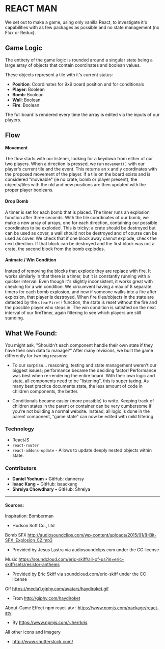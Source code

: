 
# REACT MAN

We set out to make a game, using only vanilla React, to investigate it's capabilities with as few packages as possible and no state management (no Flux or Redux).


## Game Logic

The entirety of the game logic is rounded around a singular state being a large array of objects that contain coordinates and boolean values.

These objects represent a tile with it's current status:
 - **Position**: Coordinates for 9x9 board position and for conditionals
 - **Player**: Boolean
 - **Bomb**: Boolean
 - **Wall**: Boolean
 - **Fire**: Boolean

 The full board is rendered every time the array is edited via the inputs of our players.

## Flow

#### Movement
The flow starts with our listener, looking for a keydown from either of our two players. When a direction is pressed, we run `movement()` with our player's current tile and the event. This returns an x and y coordinates with the proposed movement of the player. If a tile on the board exists and is considered "moveable" (ie no crate, bomb or player present), the objects/tiles with the old and new positions are then updated with the proper player booleans.

#### Drop Bomb
A timer is set for each bomb that is placed. The timer runs an explosion function after three seconds. With the tile coordinates of our bomb, we make a new array of arrays, one for each direction, containing our possible coordinates to be exploded. This is tricky: a crate should be destroyed but can be used as cover, a wall should not be destroyed and of course can be used as cover. We check that if one block away cannot explode, check the next direction. If that block can be destroyed and the first block was not a crate, the second block from the bomb explodes.


#### Animate / Win Condition

 Instead of removing the blocks that explode they are replace with fire. It works similarly in that there is a timer, but it is constantly running with a quicker interval. Even though it's slightly inconsistent, it works great with checking for a win condition. We circumvent having a max of 8 separate timers for each bomb explosion, and now if someone walks into a fire after explosion, that player is destroyed. When fire tiles/objects in the state are detected by the `clearFire()` function, the state is reset without the fire and the possible player who steps in. The win condition is satisfied on the next interval of our fireTimer, again filtering to see which players are still standing.

## What We Found:

You might ask, "Shouldn't each component handle their own state if they have their own data to manage?" After many revisions, we built the game differently for two big reasons:
- To our surprise... reasoning, testing and state management weren't our biggest issues; performance became the deciding factor! Performance was best when re-rendering the entire board. With their own logic and state, all components need to be "listening", this is super taxing. As many best practice documents state, the less amount of code in children components, the better.

- Conditionals became easier (more possible) to write. Keeping track of children states in the parent or container can be very cumbersome if you're not building a normal website. Instead, all logic is done in the parent component, "game state" can now be edited with mild filtering.


### Technology

- ReactJS
- `react-router`
- `react-addons-update` - Allows to update deeply nested objects within state.

### Contributors

- **Daniel Yochum**  •  GitHub: dannersy
- **Isaac Kang**  •  GitHub: isaackang
- **Shreiya Chowdhary**  •  GitHub: Shreiya


---

#### Sources:

Inspiration:
  Bomberman
  - Hudson Soft Co., Ltd

Bomb SFX
  http://audiosoundclips.com/wp-content/uploads/2015/01/8-Bit-SFX_Explosion_02.mp3
  - Provided by Jesus Lastra via audiosoundclips.com under the CC license

Music
  https://soundcloud.com/eric-skiff/all-of-us?in=eric-skiff/sets/resistor-anthems
  - Provided by Eric Skiff via soundcloud.com/eric-skiff under the CC license

Gif
  https://media1.giphy.com/avatars/haydiroket.gif
  - From http://giphy.com/haydiroket

About-Game Effect
  npm react-atv : https://www.npmjs.com/package/react-atv
  - By https://www.npmjs.com/~herrkris

All other icons and imagery
  - http://www.shutterstock.com/
